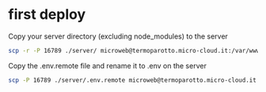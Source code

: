 # first deploy

Copy your server directory (excluding node_modules) to the server

```bash
scp -r -P 16789 ./server/ microweb@termoparotto.micro-cloud.it:/var/www/storage-app-server/
```

Copy the .env.remote file and rename it to .env on the server

```bash
scp -P 16789 ./server/.env.remote microweb@termoparotto.micro-cloud.it:/var/www/storage-app-server/.env
```
